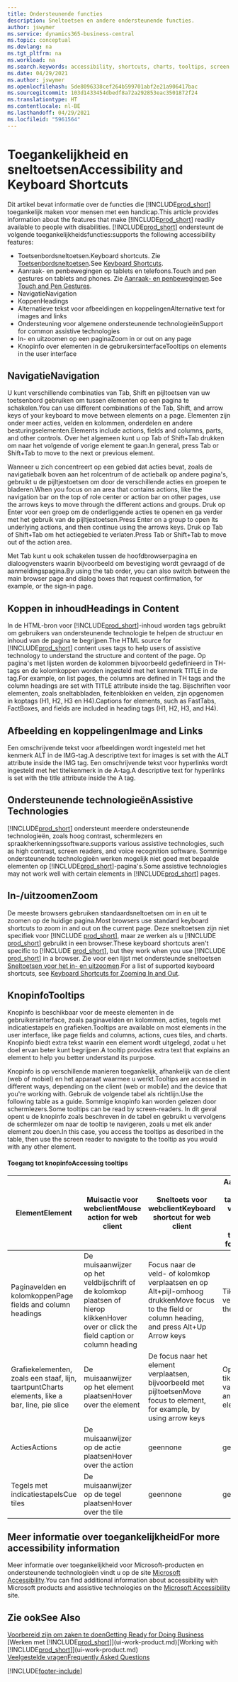 ```yaml
---
title: Ondersteunende functies
description: Sneltoetsen en andere ondersteunende functies.
author: jswymer
ms.service: dynamics365-business-central
ms.topic: conceptual
ms.devlang: na
ms.tgt_pltfrm: na
ms.workload: na
ms.search.keywords: accessibility, shortcuts, charts, tooltips, screen reader
ms.date: 04/29/2021
ms.author: jswymer
ms.openlocfilehash: 5de8096338cef264b599701abf2e21a906417bac
ms.sourcegitcommit: 103d1433454dbedf8a72a292853eac3501872f24
ms.translationtype: HT
ms.contentlocale: nl-BE
ms.lasthandoff: 04/29/2021
ms.locfileid: "5961564"
---
```

# <a name="accessibility-and-keyboard-shortcuts"></a><span data-ttu-id="bebc2-103">Toegankelijkheid en sneltoetsen</span><span class="sxs-lookup"><span data-stu-id="bebc2-103">Accessibility and Keyboard Shortcuts</span></span>

<span data-ttu-id="bebc2-104">Dit artikel bevat informatie over de functies die [!INCLUDE[prod_short](includes/prod_short.md)] toegankelijk maken voor mensen met een handicap.</span><span class="sxs-lookup"><span data-stu-id="bebc2-104">This article provides information about the features that make [!INCLUDE[prod_short](includes/prod_short.md)] readily available to people with disabilities.</span></span> [!INCLUDE[prod_short](includes/prod_short.md)] <span data-ttu-id="bebc2-105">ondersteunt de volgende toegankelijkheidsfuncties:</span><span class="sxs-lookup"><span data-stu-id="bebc2-105">supports the following accessibility features:</span></span>  

- <span data-ttu-id="bebc2-106">Toetsenbordsneltoetsen.</span><span class="sxs-lookup"><span data-stu-id="bebc2-106">Keyboard shortcuts.</span></span> <span data-ttu-id="bebc2-107">Zie [Toetsenbordsneltoetsen](keyboard-shortcuts.md).</span><span class="sxs-lookup"><span data-stu-id="bebc2-107">See [Keyboard Shortcuts](keyboard-shortcuts.md).</span></span>
- <span data-ttu-id="bebc2-108">Aanraak- en penbewegingen op tablets en telefoons.</span><span class="sxs-lookup"><span data-stu-id="bebc2-108">Touch and pen gestures on tablets and phones.</span></span> <span data-ttu-id="bebc2-109">Zie [Aanraak- en penbewegingen](touch-gestures.md).</span><span class="sxs-lookup"><span data-stu-id="bebc2-109">See [Touch and Pen Gestures](touch-gestures.md).</span></span>
- <span data-ttu-id="bebc2-110">Navigatie</span><span class="sxs-lookup"><span data-stu-id="bebc2-110">Navigation</span></span>  
- <span data-ttu-id="bebc2-111">Koppen</span><span class="sxs-lookup"><span data-stu-id="bebc2-111">Headings</span></span>  
- <span data-ttu-id="bebc2-112">Alternatieve tekst voor afbeeldingen en koppelingen</span><span class="sxs-lookup"><span data-stu-id="bebc2-112">Alternative text for images and links</span></span>  
- <span data-ttu-id="bebc2-113">Ondersteuning voor algemene ondersteunende technologieën</span><span class="sxs-lookup"><span data-stu-id="bebc2-113">Support for common assistive technologies</span></span> 
- <span data-ttu-id="bebc2-114">In- en uitzoomen op een pagina</span><span class="sxs-lookup"><span data-stu-id="bebc2-114">Zoom in or out on any page</span></span>
- <span data-ttu-id="bebc2-115">Knopinfo over elementen in de gebruikersinterface</span><span class="sxs-lookup"><span data-stu-id="bebc2-115">Tooltips on elements in the user interface</span></span>

## <a name="navigation"></a><a name="Navigation"></a> <span data-ttu-id="bebc2-116">Navigatie</span><span class="sxs-lookup"><span data-stu-id="bebc2-116">Navigation</span></span>
  
<span data-ttu-id="bebc2-117">U kunt verschillende combinaties van Tab, Shift en pijltoetsen van uw toetsenbord gebruiken om tussen elementen op een pagina te schakelen.</span><span class="sxs-lookup"><span data-stu-id="bebc2-117">You can use different combinations of the Tab, Shift, and arrow keys of your keyboard to move between elements on a page.</span></span> <span data-ttu-id="bebc2-118">Elementen zijn onder meer acties, velden en kolommen, onderdelen en andere besturingselementen.</span><span class="sxs-lookup"><span data-stu-id="bebc2-118">Elements include actions, fields and columns, parts, and other controls.</span></span> <span data-ttu-id="bebc2-119">Over het algemeen kunt u op Tab of Shift+Tab drukken om naar het volgende of vorige element te gaan.</span><span class="sxs-lookup"><span data-stu-id="bebc2-119">In general, press Tab or Shift+Tab to move to the next or previous element.</span></span>

<span data-ttu-id="bebc2-120">Wanneer u zich concentreert op een gebied dat acties bevat, zoals de navigatiebalk boven aan het rolcentrum of de actiebalk op andere pagina's, gebruikt u de pijltjestoetsen om door de verschillende acties en groepen te bladeren.</span><span class="sxs-lookup"><span data-stu-id="bebc2-120">When you focus on an area that contains actions, like the navigation bar on the top of role center or action bar on other pages, use the arrows keys to move through the different actions and groups.</span></span> <span data-ttu-id="bebc2-121">Druk op Enter voor een groep om de onderliggende acties te openen en ga verder met het gebruik van de pijltjestoetsen.</span><span class="sxs-lookup"><span data-stu-id="bebc2-121">Press Enter on a group to open its underlying actions, and then continue using the arrows keys.</span></span> <span data-ttu-id="bebc2-122">Druk op Tab of Shift+Tab om het actiegebied te verlaten.</span><span class="sxs-lookup"><span data-stu-id="bebc2-122">Press Tab or Shift+Tab to move out of the action area.</span></span>

<span data-ttu-id="bebc2-123">Met Tab kunt u ook schakelen tussen de hoofdbrowserpagina en dialoogvensters waarin bijvoorbeeld om bevestiging wordt gevraagd of de aanmeldingspagina.</span><span class="sxs-lookup"><span data-stu-id="bebc2-123">By using the tab order, you can also switch between the main browser page and dialog boxes that request confirmation, for example, or the sign-in page.</span></span>  

## <a name="headings-in-content"></a><a name="Headings"></a> <span data-ttu-id="bebc2-124">Koppen in inhoud</span><span class="sxs-lookup"><span data-stu-id="bebc2-124">Headings in Content</span></span>

<span data-ttu-id="bebc2-125">In de HTML-bron voor [!INCLUDE[prod_short](includes/prod_short.md)]-inhoud worden tags gebruikt om gebruikers van ondersteunende technologie te helpen de structuur en inhoud van de pagina te begrijpen.</span><span class="sxs-lookup"><span data-stu-id="bebc2-125">The HTML source for [!INCLUDE[prod_short](includes/prod_short.md)] content uses tags to help users of assistive technology to understand the structure and content of the page.</span></span> <span data-ttu-id="bebc2-126">Op pagina's met lijsten worden de kolommen bijvoorbeeld gedefinieerd in TH-tags en de kolomkoppen worden ingesteld met het kenmerk TITLE in de tag.</span><span class="sxs-lookup"><span data-stu-id="bebc2-126">For example, on list pages, the columns are defined in TH tags and the column headings are set with TITLE attribute inside the tag.</span></span> <span data-ttu-id="bebc2-127">Bijschriften voor elementen, zoals sneltabbladen, feitenblokken en velden, zijn opgenomen in koptags (H1, H2, H3 en H4).</span><span class="sxs-lookup"><span data-stu-id="bebc2-127">Captions for elements, such as FastTabs, FactBoxes, and fields are included in heading tags (H1, H2, H3, and H4).</span></span>  

## <a name="image-and-links"></a><a name="Images"></a> <span data-ttu-id="bebc2-128">Afbeelding en koppelingen</span><span class="sxs-lookup"><span data-stu-id="bebc2-128">Image and Links</span></span>

<span data-ttu-id="bebc2-129">Een omschrijvende tekst voor afbeeldingen wordt ingesteld met het kenmerk ALT in de IMG-tag.</span><span class="sxs-lookup"><span data-stu-id="bebc2-129">A descriptive text for images is set with the ALT attribute inside the IMG tag.</span></span> <span data-ttu-id="bebc2-130">Een omschrijvende tekst voor hyperlinks wordt ingesteld met het titelkenmerk in de A-tag.</span><span class="sxs-lookup"><span data-stu-id="bebc2-130">A descriptive text for hyperlinks is set with the title attribute inside the A tag.</span></span>  

## <a name="assistive-technologies"></a><a name="AssistiveTech"></a> <span data-ttu-id="bebc2-131">Ondersteunende technologieën</span><span class="sxs-lookup"><span data-stu-id="bebc2-131">Assistive Technologies</span></span>

[!INCLUDE[prod_short](includes/prod_short.md)] <span data-ttu-id="bebc2-132">ondersteunt meerdere ondersteunende technologieën, zoals hoog contrast, schermlezers en spraakherkenningssoftware.</span><span class="sxs-lookup"><span data-stu-id="bebc2-132">supports various assistive technologies, such as high contrast, screen readers, and voice recognition software.</span></span> <span data-ttu-id="bebc2-133">Sommige ondersteunende technologieën werken mogelijk niet goed met bepaalde elementen op [!INCLUDE[prod_short](includes/prod_short.md)]-pagina's.</span><span class="sxs-lookup"><span data-stu-id="bebc2-133">Some assistive technologies may not work well with certain elements in [!INCLUDE[prod_short](includes/prod_short.md)] pages.</span></span>  

## <a name="zoom"></a><a name="zoom"></a> <span data-ttu-id="bebc2-134">In-/uitzoomen</span><span class="sxs-lookup"><span data-stu-id="bebc2-134">Zoom</span></span>

<span data-ttu-id="bebc2-135">De meeste browsers gebruiken standaardsneltoetsen om in en uit te zoomen op de huidige pagina.</span><span class="sxs-lookup"><span data-stu-id="bebc2-135">Most browsers use standard keyboard shortcuts to zoom in and out on the current page.</span></span> <span data-ttu-id="bebc2-136">Deze sneltoetsen zijn niet specifiek voor [!INCLUDE [prod_short](includes/prod_short.md)], maar ze werken als u [!INCLUDE [prod_short](includes/prod_short.md)] gebruikt in een browser.</span><span class="sxs-lookup"><span data-stu-id="bebc2-136">These keyboard shortcuts aren't specific to [!INCLUDE [prod_short](includes/prod_short.md)], but they work when you use [!INCLUDE [prod_short](includes/prod_short.md)] in a browser.</span></span> <span data-ttu-id="bebc2-137">Zie voor een lijst met ondersteunde sneltoetsen [Sneltoetsen voor het in- en uitzoomen](keyboard-shortcuts.md#zoomshortcuts).</span><span class="sxs-lookup"><span data-stu-id="bebc2-137">For a list of supported keyboard shortcuts, see [Keyboard Shortcuts for Zooming In and Out](keyboard-shortcuts.md#zoomshortcuts).</span></span>

## <a name="tooltips"></a><span data-ttu-id="bebc2-138">Knopinfo</span><span class="sxs-lookup"><span data-stu-id="bebc2-138">Tooltips</span></span>

<span data-ttu-id="bebc2-139">Knopinfo is beschikbaar voor de meeste elementen in de gebruikersinterface, zoals paginavelden en kolommen, acties, tegels met indicatiestapels en grafieken.</span><span class="sxs-lookup"><span data-stu-id="bebc2-139">Tooltips are available on most elements in the user interface, like page fields and columns, actions, cues tiles, and charts.</span></span> <span data-ttu-id="bebc2-140">Knopinfo biedt extra tekst waarin een element wordt uitgelegd, zodat u het doel ervan beter kunt begrijpen.</span><span class="sxs-lookup"><span data-stu-id="bebc2-140">A tooltip provides extra text that explains an element to help you better understand its purpose.</span></span> 

<span data-ttu-id="bebc2-141">Knopinfo is op verschillende manieren toegankelijk, afhankelijk van de client (web of mobiel) en het apparaat waarmee u werkt.</span><span class="sxs-lookup"><span data-stu-id="bebc2-141">Tooltips are accessed in different ways, depending on the client (web or mobile) and the device that you're working with.</span></span> <span data-ttu-id="bebc2-142">Gebruik de volgende tabel als richtlijn.</span><span class="sxs-lookup"><span data-stu-id="bebc2-142">Use the following table as a guide.</span></span> <span data-ttu-id="bebc2-143">Sommige knopinfo kan worden gelezen door schermlezers.</span><span class="sxs-lookup"><span data-stu-id="bebc2-143">Some tooltips can be read by screen-readers.</span></span> <span data-ttu-id="bebc2-144">In dit geval opent u de knopinfo zoals beschreven in de tabel en gebruikt u vervolgens de schermlezer om naar de tooltip te navigeren, zoals u met elk ander element zou doen.</span><span class="sxs-lookup"><span data-stu-id="bebc2-144">In this case, you access the tooltips as described in the table, then use the screen reader to navigate to the tooltip as you would with any other element.</span></span>

#### <a name="accessing-tooltips"></a><span data-ttu-id="bebc2-145">Toegang tot knopinfo</span><span class="sxs-lookup"><span data-stu-id="bebc2-145">Accessing tooltips</span></span>

|<span data-ttu-id="bebc2-146">Element</span><span class="sxs-lookup"><span data-stu-id="bebc2-146">Element</span></span>|<span data-ttu-id="bebc2-147">Muisactie voor webclient</span><span class="sxs-lookup"><span data-stu-id="bebc2-147">Mouse action for web client</span></span>|<span data-ttu-id="bebc2-148">Sneltoets voor webclient</span><span class="sxs-lookup"><span data-stu-id="bebc2-148">Keyboard shortcut for web client</span></span>|<span data-ttu-id="bebc2-149">Aanraakgebaar op tablet/telefoon voor mobiele app</span><span class="sxs-lookup"><span data-stu-id="bebc2-149">Touch gesture on tablet/phone for mobile app</span></span>|<span data-ttu-id="bebc2-150">Ondersteuning voor schermlezer</span><span class="sxs-lookup"><span data-stu-id="bebc2-150">Screen reader support</span></span>|
|-------|-----------------|------------|--------------------------|---------------------|
|<span data-ttu-id="bebc2-151">Paginavelden en kolomkoppen</span><span class="sxs-lookup"><span data-stu-id="bebc2-151">Page fields and column headings</span></span>|<span data-ttu-id="bebc2-152">De muisaanwijzer op het veldbijschrift of de kolomkop plaatsen of hierop klikken</span><span class="sxs-lookup"><span data-stu-id="bebc2-152">Hover over or click the field caption or column heading</span></span>|<span data-ttu-id="bebc2-153">Focus naar de veld- of kolomkop verplaatsen en op Alt+pijl-omhoog drukken</span><span class="sxs-lookup"><span data-stu-id="bebc2-153">Move focus to the field or column heading, and press Alt+Up Arrow keys</span></span>|<span data-ttu-id="bebc2-154">Tikken op het veldbijschrift</span><span class="sxs-lookup"><span data-stu-id="bebc2-154">Tap the field caption</span></span> |<span data-ttu-id="bebc2-155">ja</span><span class="sxs-lookup"><span data-stu-id="bebc2-155">yes</span></span>|
|<span data-ttu-id="bebc2-156">Grafiekelementen, zoals een staaf, lijn, taartpunt</span><span class="sxs-lookup"><span data-stu-id="bebc2-156">Charts elements, like a bar, line, pie slice</span></span>|<span data-ttu-id="bebc2-157">De muisaanwijzer op het element plaatsen</span><span class="sxs-lookup"><span data-stu-id="bebc2-157">Hover over the element</span></span>|<span data-ttu-id="bebc2-158">De focus naar het element verplaatsen, bijvoorbeeld met pijltoetsen</span><span class="sxs-lookup"><span data-stu-id="bebc2-158">Move focus to element, for example, by using arrow keys</span></span>|<span data-ttu-id="bebc2-159">Op het element tikken en vasthouden</span><span class="sxs-lookup"><span data-stu-id="bebc2-159">Tap and hold the element</span></span>|<span data-ttu-id="bebc2-160">ja</span><span class="sxs-lookup"><span data-stu-id="bebc2-160">yes</span></span>|
|<span data-ttu-id="bebc2-161">Acties</span><span class="sxs-lookup"><span data-stu-id="bebc2-161">Actions</span></span>|<span data-ttu-id="bebc2-162">De muisaanwijzer op de actie plaatsen</span><span class="sxs-lookup"><span data-stu-id="bebc2-162">Hover over the action</span></span>|<span data-ttu-id="bebc2-163">geen</span><span class="sxs-lookup"><span data-stu-id="bebc2-163">none</span></span>|<span data-ttu-id="bebc2-164">geen</span><span class="sxs-lookup"><span data-stu-id="bebc2-164">none</span></span> |<span data-ttu-id="bebc2-165">nee</span><span class="sxs-lookup"><span data-stu-id="bebc2-165">no</span></span>|
|<span data-ttu-id="bebc2-166">Tegels met indicatiestapels</span><span class="sxs-lookup"><span data-stu-id="bebc2-166">Cue tiles</span></span>|<span data-ttu-id="bebc2-167">De muisaanwijzer op de tegel plaatsen</span><span class="sxs-lookup"><span data-stu-id="bebc2-167">Hover over the tile</span></span> |<span data-ttu-id="bebc2-168">geen</span><span class="sxs-lookup"><span data-stu-id="bebc2-168">none</span></span>|<span data-ttu-id="bebc2-169">geen</span><span class="sxs-lookup"><span data-stu-id="bebc2-169">none</span></span>|<span data-ttu-id="bebc2-170">nee</span><span class="sxs-lookup"><span data-stu-id="bebc2-170">no</span></span>|


<!--
- With a mouse, hover over the element.
- With keyboard, press the Alt+Up Arrow keys.
- On a tablet or phone, tap and hold on the element. To learn about more gestures, see [Touch and Pen Gestures](touch-gestures.md)

-->

## <a name="for-more-accessibility-information"></a><span data-ttu-id="bebc2-171">Meer informatie over toegankelijkheid</span><span class="sxs-lookup"><span data-stu-id="bebc2-171">For more accessibility information</span></span>

<span data-ttu-id="bebc2-172">Meer informatie over toegankelijkheid voor Microsoft-producten en ondersteunende technologieën vindt u op de site [Microsoft Accessibility](https://go.microsoft.com/fwlink/?LinkId=262160).</span><span class="sxs-lookup"><span data-stu-id="bebc2-172">You can find additional information about accessibility with Microsoft products and assistive technologies on the [Microsoft Accessibility](https://go.microsoft.com/fwlink/?LinkId=262160) site.</span></span>

## <a name="see-also"></a><span data-ttu-id="bebc2-173">Zie ook</span><span class="sxs-lookup"><span data-stu-id="bebc2-173">See Also</span></span>

[<span data-ttu-id="bebc2-174">Voorbereid zijn om zaken te doen</span><span class="sxs-lookup"><span data-stu-id="bebc2-174">Getting Ready for Doing Business</span></span>](ui-get-ready-business.md)  
<span data-ttu-id="bebc2-175">[Werken met [!INCLUDE[prod_short](includes/prod_short.md)]](ui-work-product.md)</span><span class="sxs-lookup"><span data-stu-id="bebc2-175">[Working with [!INCLUDE[prod_short](includes/prod_short.md)]](ui-work-product.md)</span></span>  
[<span data-ttu-id="bebc2-176">Veelgestelde vragen</span><span class="sxs-lookup"><span data-stu-id="bebc2-176">Frequently Asked Questions</span></span>](across-faq.md)  

[!INCLUDE[footer-include](includes/footer-banner.md)]
